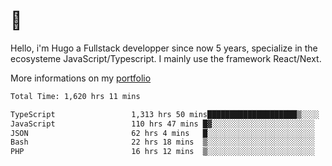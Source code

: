 # 👋 

Hello, i'm Hugo a Fullstack developper since now 5 years, specialize in the ecosysteme JavaScript/Typescript. I mainly use the framework React/Next.

More informations on my [portfolio](https://hcampos.fr)

<!--START_SECTION:waka-->

```txt
Total Time: 1,620 hrs 11 mins

TypeScript                 1,313 hrs 50 mins████████████████████▒░░░░   81.09 %
JavaScript                 110 hrs 47 mins █▓░░░░░░░░░░░░░░░░░░░░░░░   06.84 %
JSON                       62 hrs 4 mins   █░░░░░░░░░░░░░░░░░░░░░░░░   03.83 %
Bash                       22 hrs 18 mins  ▒░░░░░░░░░░░░░░░░░░░░░░░░   01.38 %
PHP                        16 hrs 12 mins  ▒░░░░░░░░░░░░░░░░░░░░░░░░   01.00 %
```

<!--END_SECTION:waka-->
